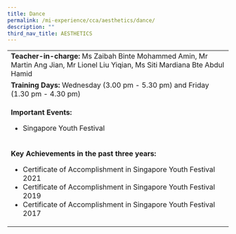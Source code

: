 ```yaml
---
title: Dance
permalink: /mi-experience/cca/aesthetics/dance/
description: ""
third_nav_title: AESTHETICS
---
```

<table border="0" cellspacing="0" cellpadding="0">
<tbody>
<tr>
<td width="616"><strong>Teacher-in-charge:&nbsp;</strong>Ms Zaibah Binte Mohammed Amin, Mr Martin Ang Jian, Mr Lionel Liu Yiqian, Ms Siti Mardiana Bte Abdul Hamid</td>
</tr>
<tr>
<td width="616"><strong>Training Days:&nbsp;</strong>Wednesday&nbsp;(3.00 pm - 5.30 pm) and Friday (1.30 pm - 4.30 pm)</td>
</tr>
<tr>
<td width="616">
<p><strong>Important Events:</strong></p>
<ul>
<li>Singapore Youth Festival</li>
</ul>
</td>
</tr>
<tr>
<td width="616">
<p><strong>Key Achievements in the past three years:</strong></p>
<ul>
<li>Certificate of Accomplishment in Singapore Youth Festival 2021</li>
<li>Certificate of Accomplishment in Singapore Youth Festival 2019</li>
<li>Certificate of Accomplishment in Singapore Youth Festival 2017</li>
</ul>
</td>
</tr>
</tbody>
</table>